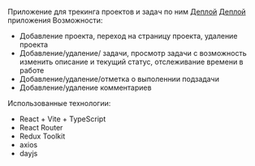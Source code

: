 Приложение для трекинга проектов и задач по ним
[Деплой](https://todo-app-lyart-eta-55.vercel.app/) [Деплой](https://todo-app-git-main-dmitry-rakovich.vercel.app/) приложения
Возможности:
- Добавление проекта, переход на страницу проекта, удаление проекта
- Добавление/удаление/ задачи, просмотр задачи с возможность изменить описание и текущий статус, отслеживание времени в работе
- Добавление/удаление/отметка о выполеннии подзадачи
- Добавление/удаление комментариев

Использованные технологии:
- React + Vite + TypeScript
- React Router
- Redux Toolkit
- axios
- dayjs
